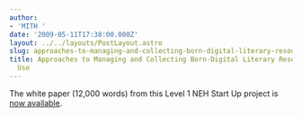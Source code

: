 ```yaml
---
author:
- 'MITH '
date: '2009-05-11T17:38:00.000Z'
layout: ../../layouts/PostLayout.astro
slug: approaches-to-managing-and-collecting-born-digital-literary-resources-for-scholarly-use
title: Approaches to Managing and Collecting Born-Digital Literary Resources for Scholarly
  Use
---
```


The white paper (12,000 words) from this Level 1 NEH Start Up project is [now available](http://www.neh.gov/ODH/Default.aspx?tabid=111&id=37).